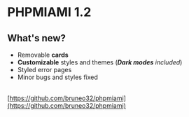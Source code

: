 # PHPMIAMI 1.2

## What's new?
- Removable **cards**
- **Customizable** styles and themes (_**Dark modes** included_)
- Styled error pages
- Minor bugs and styles fixed

\
[https://github.com/bruneo32/phpmiami](https://github.com/bruneo32/phpmiami)
